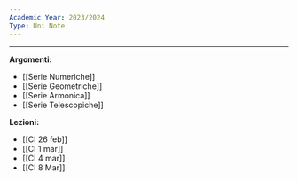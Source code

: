 ```yaml
---
Academic Year: 2023/2024
Type: Uni Note
---
```

---
**Argomenti:**
- [[Serie Numeriche]]
- [[Serie Geometriche]]
- [[Serie Armonica]]
- [[Serie Telescopiche]]


**Lezioni:**
- [[CI 26 feb]]
- [[CI 1 mar]]
- [[CI 4 mar]]
- [[CI 8 Mar]]